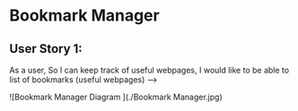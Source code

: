 # Bookmark Manager
## User Story 1:

As a user,
So I can keep track of useful webpages,
I would like to be able to list of bookmarks (useful webpages) -->

![Bookmark Manager Diagram ](./Bookmark Manager.jpg)
